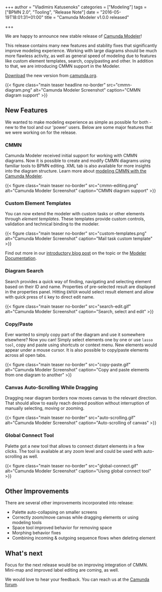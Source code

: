+++
author = "Vladimirs Katusenoks"
categories = ["Modeling"]
tags = ["BPMN 2.0", "Tooling", "Release Note"]
date = "2016-05-19T18:01:31+01:00"
title = "Camunda Modeler v1.0.0 released"

+++

We are happy to announce new stable release of [Camunda Modeler](https://github.com/camunda/camunda-modeler)!

This release contains many new features and stability fixes that significantly improve modeling experience.
Working with large diagrams should be much more flawless activity, as well as general speed of modeling due to features like custom element templates, search, copy/pasting and other. In addition to that, we are introducing CMMN support in the Modeler.

[Download](https://camunda.org/bpmn/tool/) the new version from [camunda.org](https://camunda.org/bpmn/tool/).
<!--more-->

{{< figure class="main teaser headline no-border" src="cmmn-diagram.png" alt="Camunda Modeler Screenshot" caption="CMMN diagram support" >}}

<style>
  @media(min-width: 900px) {
    figure.main.teaser.headline {
      margin-left: -80px !important;
      margin-right: -80px !important;
    }
  }
</style>



## New Features
We wanted to make modeling experience as simple as possible for both - new to the tool and our 'power' users. Below are some major features that we were working on for the release.


### CMMN
Camunda Modeler received initial support for working with CMMN diagrams. Now it is possible to create and modify CMMN diagrams using familiar tools to BPMN editing. XML tab is also available for more insights into the diagram structure. Learn more about [modeling CMMN with the Camunda Modeler](/post/2016/05/camunda-modeler-cmmn-modeling/).

{{< figure class="main teaser no-border" src="cmmn-editing.png" alt="Camunda Modeler Screenshot" caption="CMMN diagram support" >}}


### Custom Element Templates

You can now extend the modeler with custom tasks or other elements through _element templates_.
These templates provide custom controls, validation and technical binding to the modeler.

{{< figure class="main teaser no-border" src="custom-templates.png" alt="Camunda Modeler Screenshot" caption="Mail task custom template" >}}

Find out more in our [introductory blog post](/post/2016/05/camunda-modeler-element-templates/) on the topic or the [Modeler Documentation](https://docs.camunda.org/manual/latest/modeler/camunda-modeler/element-templates/).


### Diagram Search
Search provides a quick way of finding, navigating and selecting element based on their ID and name. Properties of pre-selected result are displayed in the properties panel. Hitting `ENTER` would select result element and allow with quick press of `E` key to direct edit name.

{{< figure class="main teaser no-border" src="search-edit.gif" alt="Camunda Modeler Screenshot" caption="Search, select and edit" >}}


### Copy/Paste
Ever wanted to simply copy part of the diagram and use it somewhere elsewhere? Now you can! Simply select elements one by one or use `lasso tool`, copy and paste using shortcuts or context menu. New elements would appear under a mouse cursor. It is also possible to copy/paste elements across all open tabs.

{{< figure class="main teaser no-border" src="copy-paste.gif" alt="Camunda Modeler Screenshot" caption="Copy and paste elements from one diagram to another" >}}


### Canvas Auto-Scrolling While Dragging
Dragging near diagram borders now moves canvas to the relevant direction. That should allow to easily reach desired position without interruption of manually selecting, moving or zooming.

{{< figure class="main teaser no-border" src="auto-scrolling.gif" alt="Camunda Modeler Screenshot" caption="Auto-scrolling of canvas" >}}


### Global Connect Tool
Palette got a new tool that allows to connect distant elements in a few clicks. The tool is available at any zoom level and could be used with auto-scrolling as well.

{{< figure class="main teaser no-border" src="global-connect.gif" alt="Camunda Modeler Screenshot" caption="Using global connect tool" >}}


## Other Improvements
There are several other improvements incorporated into release:

- Palette auto-collapsing on smaller screens
- Correctly zoom/move canvas while dragging elements or using modeling tools
- Space tool improved behavior for removing space
- Morphing behavior fixes
- Combining incoming & outgoing sequence flows when deleting element

## What's next
Focus for the next release would be on improving integration of CMMN. Mini-map and improved label editing are coming, as well.

We would love to hear your feedback. You can reach us at the [Camunda forum](https://forum.camunda.org/c/modeler).

